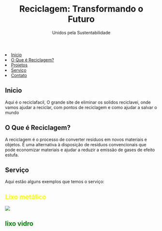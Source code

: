 <!DOCTYPE html> 
<html lang="pt-br">
<head>
    <meta charset="UTF-8">
    <meta name="viewport" content="width=device-width, initial-scale=1.0">

</head>
<body>
    <header>
        <h1>Reciclagem: Transformando o Futuro</h1>
        <p>Unidos pela Sustentabilidade</p>
    </header>
    <nav>
    <li><a href="#Inicio">Inicio</a></li>
    <li><a href="#o-que-e">O Que é Reciclagem?</a></li>
    <li><a href="#projetos">Projetos</a></li>
    <li><a href="#Serviço">Serviço</a></li>
    <li><a href="#contato">Contato</a></li>
    </nav>
    <div class="container">
        <section id="Inicio">
            <h2>Inicio</h2>
            <p>Aqui é o reciclafacil, O grande site de eliminar os solidos reciclavei, onde vamos ajudar a reciclar, com pontos de reciclagem e como ajudar a salvar o mundo</p>
        </section>
        <section id="o-que-e">
            <h2>O Que é Reciclagem?</h2>
            <p>A reciclagem é o processo de converter resíduos em novos materiais e objetos. É uma alternativa à disposição de resíduos convencionais que pode economizar materiais e ajudar a reduzir a emissão de gases de efeito estufa.</p>
        </section>
        <section id="Serviço">
            <h2>Serviço</h2>
            <p>Aqui estão alguns exemplos que temos o serviço:</p>
             <h2 style="color: yellow">Lixo metálico</h2>                                                                                   <div>
    <img src="https://cdn.discordapp.com/attachments/1018992738349355059/1280943589911691356/image.png?ex=66d9eb2e&is=66d899ae&hm=fe677b5e116c603c5401f2cd5e45d7dcf256b410a9b805c7fd057e97ac7511a0&"
        
</section>

<section>
<h2 style="color: green;">lixo vidro</h2>
<img spc="https://cdn.discordapp.com/attachments/1018992738349355059/1280942951442157658/image.png?ex=66d9ea96&is=66d89916&hm=b42632be9d1cc629886f85f841bb04862ad6d857a4a0599006182b08987e3ef8&"  

</section>
   </div>
   
   
   


